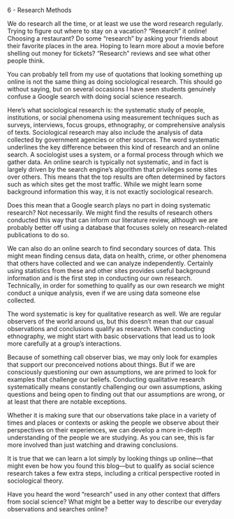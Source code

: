 6 - Research Methods

We do research all the time, or at least we use the word research regularly. Trying to figure out where to stay on a vacation? “Research” it online! Choosing a restaurant? Do some “research” by asking your friends about their favorite places in the area. Hoping to learn more about a movie before shelling out money for tickets? “Research” reviews and see what other people think.

You can probably tell from my use of quotations that looking something up online is not the same thing as doing sociological research. This should go without saying, but on several occasions I have seen students genuinely confuse a Google search with doing social science research.

Here’s what sociological research is: the systematic study of people, institutions, or social phenomena using measurement techniques such as surveys, interviews, focus groups, ethnography, or comprehensive analysis of texts. Sociological research may also include the analysis of data collected by government agencies or other sources.
The word systematic underlines the key difference between this kind of research and an online search. A sociologist uses a system, or a formal process through which we gather data. An online search is typically not systematic, and in fact is largely driven by the search engine’s algorithm that privileges some sites over others. This means that the top results are often determined by factors such as which sites get the most traffic. While we might learn some background information this way, it is not exactly sociological research.

Does this mean that a Google search plays no part in doing systematic research? Not necessarily. We might find the results of research others conducted this way that can inform our literature review, although we are probably better off using a database that focuses solely on research-related publications to do so.

We can also do an online search to find secondary sources of data. This might mean finding census data, data on health, crime, or other phenomena that others have collected and we can analyze independently. Certainly using statistics from these and other sites provides useful background information and is the first step in conducting our own research. Technically, in order for something to qualify as our own research we might conduct a unique analysis, even if we are using data someone else collected.

The word systematic is key for qualitative research as well. We are regular observers of the world around us, but this doesn’t mean that our casual observations and conclusions qualify as research. When conducting ethnography, we might start with basic observations that lead us to look more carefully at a group’s interactions.

Because of something call observer bias, we may only look for examples that support our preconceived notions about things. But if we are consciously questioning our own assumptions, we are primed to look for examples that challenge our beliefs. Conducting qualitative research systematically means constantly challenging our own assumptions, asking questions and being open to finding out that our assumptions are wrong, or at least that there are notable exceptions.

Whether it is making sure that our observations take place in a variety of times and places or contexts or asking the people we observe about their perspectives on their experiences, we can develop a more in-depth understanding of the people we are studying. As you can see, this is far more involved than just watching and drawing conclusions.

It is true that we can learn a lot simply by looking things up online—that might even be how you found this blog—but to qualify as social science research takes a few extra steps, including a critical perspective rooted in sociological theory.

Have you heard the word “research” used in any other context that differs from social science? What might be a better way to describe our everyday observations and searches online?
